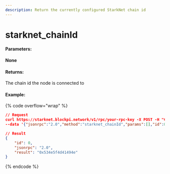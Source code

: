 ```yaml
---
description: Return the currently configured StarkNet chain id
---
```


# starknet\_chainId

#### **Parameters:**

**None**

#### **Returns:**

The chain id the node is connected to

#### Example:

{% code overflow="wrap" %}
```json
// Request
curl https://starknet.blockpi.network/v1/rpc/your-rpc-key -X POST -H "Content-Type: application/json" 
--data '{"jsonrpc":"2.0","method":"starknet_chainId","params":[],"id":0}'

// Result
{
    "id": 0,
    "jsonrpc": "2.0",
    "result": "0x534e5f4d41494e"
}
```
{% endcode %}
